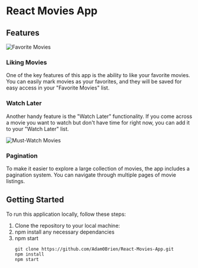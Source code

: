 # React Movies App


## Features

![Favorite Movies](favMovies.png)

### Liking Movies

One of the key features of this app is the ability to like your favorite movies. You can easily mark movies as your favorites, and they will be saved for easy access in your "Favorite Movies" list.

### Watch Later

Another handy feature is the "Watch Later" functionality. If you come across a movie you want to watch but don't have time for right now, you can add it to your "Watch Later" list.

![Must-Watch Movies](mustWatchMovies.png)

### Pagination

To make it easier to explore a large collection of movies, the app includes a pagination system. You can navigate through multiple pages of movie listings.

## Getting Started

To run this application locally, follow these steps:

1. Clone the repository to your local machine:
2. npm install any necessary dependancies
3. npm start
   ```shell
   git clone https://github.com/Adam0Brien/React-Movies-App.git
   npm install
   npm start
   ```


